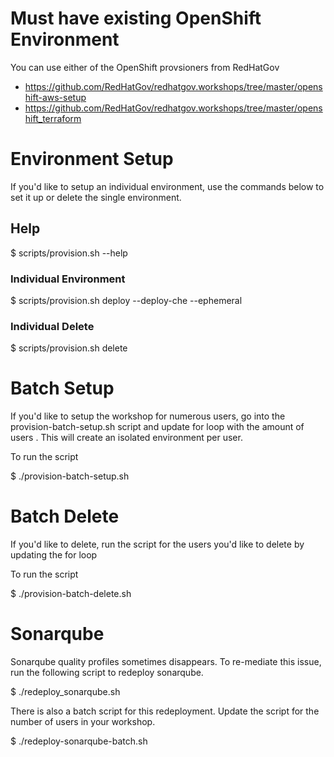 # Must have existing OpenShift Environment
You can use either of the OpenShift provsioners from RedHatGov
 - https://github.com/RedHatGov/redhatgov.workshops/tree/master/openshift-aws-setup
 - https://github.com/RedHatGov/redhatgov.workshops/tree/master/openshift_terraform

# Environment Setup
If you'd like to setup an individual environment, use the commands below to set it up or delete the single environment.

## Help

$ scripts/provision.sh --help

### Individual Environment

$ scripts/provision.sh deploy --deploy-che --ephemeral

### Individual Delete

$ scripts/provision.sh delete

# Batch Setup
If you'd like to setup the workshop for numerous users, go into the provision-batch-setup.sh script and update for loop with the amount of users .  This will create an isolated environment per user.

To run the script

$ ./provision-batch-setup.sh

# Batch Delete
If you'd like to delete, run the script for the users you'd like to delete by updating the for loop

To run the script

$ ./provision-batch-delete.sh

# Sonarqube

Sonarqube quality profiles sometimes disappears.  To re-mediate this issue, run the following script to redeploy sonarqube.

$ ./redeploy_sonarqube.sh

There is also a batch script for this redeployment.  Update the script for the number of users in your workshop.

$ ./redeploy-sonarqube-batch.sh
